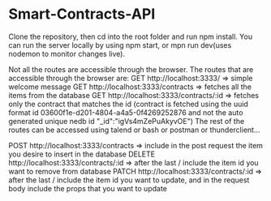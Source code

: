 # Smart-Contracts-API

Clone the repository, then cd into the root folder and run npm install. 
You can run the server locally by using npm start, or mpn run dev(uses nodemon to monitor changes live).

Not all the routes are accessible through the browser.
The routes that are accessible through the browser are: 
GET http://localhost:3333/ => simple welcome message
GET http://localhost:3333/contracts => fetches all the items from the database
GET http://localhost:3333/contracts/:id => fetches only the contract that matches the id
                                       (contract is fetched using the uuid format id 03600f1e-d201-4804-a4a5-0f4269252876 
                                       and not the auto generated unique nedb id "_id":"igVs4mZePuAkyvOE")
The rest of the routes can be accessed using talend or bash or postman or thunderclient...

POST http://localhost:3333/contracts => include in the post request the item you desire to insert in the database
DELETE http://localhost:3333/contracts/:id => after the last / include the item id you want to remove from database
PATCH http://localhost:3333/contracts/:id => after the last / include the item id you want to update, and in the request body include the props that you want to update
